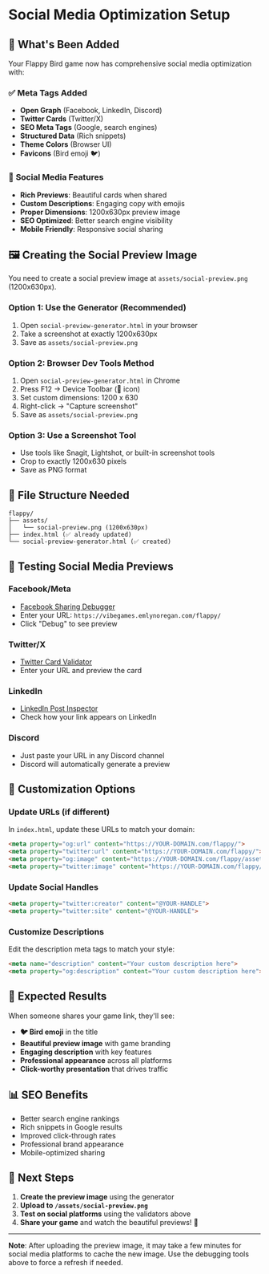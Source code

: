 # Social Media Optimization Setup

## 📱 What's Been Added

Your Flappy Bird game now has comprehensive social media optimization with:

### ✅ **Meta Tags Added**
- **Open Graph** (Facebook, LinkedIn, Discord)
- **Twitter Cards** (Twitter/X)
- **SEO Meta Tags** (Google, search engines)
- **Structured Data** (Rich snippets)
- **Theme Colors** (Browser UI)
- **Favicons** (Bird emoji 🐦)

### 🎯 **Social Media Features**
- **Rich Previews**: Beautiful cards when shared
- **Custom Descriptions**: Engaging copy with emojis
- **Proper Dimensions**: 1200x630px preview image
- **SEO Optimized**: Better search engine visibility
- **Mobile Friendly**: Responsive social sharing

## 🖼️ **Creating the Social Preview Image**

You need to create a social preview image at `assets/social-preview.png` (1200x630px).

### **Option 1: Use the Generator (Recommended)**
1. Open `social-preview-generator.html` in your browser
2. Take a screenshot at exactly 1200x630px
3. Save as `assets/social-preview.png`

### **Option 2: Browser Dev Tools Method**
1. Open `social-preview-generator.html` in Chrome
2. Press F12 → Device Toolbar (📱 icon)
3. Set custom dimensions: 1200 x 630
4. Right-click → "Capture screenshot"
5. Save as `assets/social-preview.png`

### **Option 3: Use a Screenshot Tool**
- Use tools like Snagit, Lightshot, or built-in screenshot tools
- Crop to exactly 1200x630 pixels
- Save as PNG format

## 📁 **File Structure Needed**

```
flappy/
├── assets/
│   └── social-preview.png (1200x630px)
├── index.html (✅ already updated)
└── social-preview-generator.html (✅ created)
```

## 🧪 **Testing Social Media Previews**

### **Facebook/Meta**
- [Facebook Sharing Debugger](https://developers.facebook.com/tools/debug/)
- Enter your URL: `https://vibegames.emlynoregan.com/flappy/`
- Click "Debug" to see preview

### **Twitter/X**
- [Twitter Card Validator](https://cards-dev.twitter.com/validator)
- Enter your URL and preview the card

### **LinkedIn**
- [LinkedIn Post Inspector](https://www.linkedin.com/post-inspector/)
- Check how your link appears on LinkedIn

### **Discord**
- Just paste your URL in any Discord channel
- Discord will automatically generate a preview

## 🎨 **Customization Options**

### **Update URLs** (if different)
In `index.html`, update these URLs to match your domain:
```html
<meta property="og:url" content="https://YOUR-DOMAIN.com/flappy/">
<meta property="twitter:url" content="https://YOUR-DOMAIN.com/flappy/">
<meta property="og:image" content="https://YOUR-DOMAIN.com/flappy/assets/social-preview.png">
<meta property="twitter:image" content="https://YOUR-DOMAIN.com/flappy/assets/social-preview.png">
```

### **Update Social Handles**
```html
<meta property="twitter:creator" content="@YOUR-HANDLE">
<meta property="twitter:site" content="@YOUR-HANDLE">
```

### **Customize Descriptions**
Edit the description meta tags to match your style:
```html
<meta name="description" content="Your custom description here">
<meta property="og:description" content="Your custom description here">
```

## 🚀 **Expected Results**

When someone shares your game link, they'll see:
- **🐦 Bird emoji** in the title
- **Beautiful preview image** with game branding
- **Engaging description** with key features
- **Professional appearance** across all platforms
- **Click-worthy presentation** that drives traffic

## 📊 **SEO Benefits**

- Better search engine rankings
- Rich snippets in Google results
- Improved click-through rates
- Professional brand appearance
- Mobile-optimized sharing

## 🔧 **Next Steps**

1. **Create the preview image** using the generator
2. **Upload to `/assets/social-preview.png`**
3. **Test on social platforms** using the validators above
4. **Share your game** and watch the beautiful previews! 🎉

---

**Note**: After uploading the preview image, it may take a few minutes for social media platforms to cache the new image. Use the debugging tools above to force a refresh if needed. 